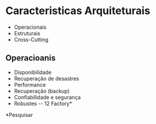 # Caracteristicas Arquiteturais

- Operacionais
- Estruturais
- Cross-Cutting

## Operacioanis

- Disponibilidade
- Recuperação de desastres
- Performance
- Recuperação (backup)
- Confiabilidade e segurança
- Robustes
-- 12 Factory*

*Pesquisar